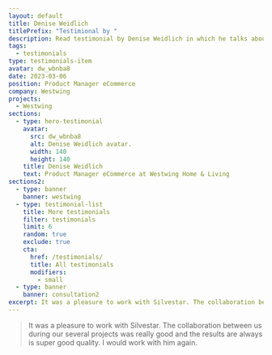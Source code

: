 ```yaml
---
layout: default
title: Denise Weidlich
titlePrefix: "Testimional by "
description: Read testimonial by Denise Weidlich in which he talks about his positive experience in working with Silvestar Bistrović.
tags:
  - testimonials
type: testimonials-item
avatar: dw_wbnba8
date: 2023-03-06
position: Product Manager eCommerce
company: Westwing
projects:
  - Westwing
sections:
  - type: hero-testimonial
    avatar:
      src: dw_wbnba8
      alt: Denise Weidlich avatar.
      width: 140
      height: 140
    title: Denise Weidlich
    text: Product Manager eCommerce at Westwing Home & Living
sections2:
  - type: banner
    banner: westwing
  - type: testimonial-list
    title: More testimonials
    filter: testimonials
    limit: 6
    random: true
    exclude: true
    cta:
      href: /testimonials/
      title: All testimonials
      modifiers:
        - small
  - type: banner
    banner: consultation2
excerpt: It was a pleasure to work with Silvestar. The collaboration between us during our...
---
```


> It was a pleasure to work with Silvestar. The collaboration between us during our several projects was really good and the results are always is super good quality. I would work with him again.
